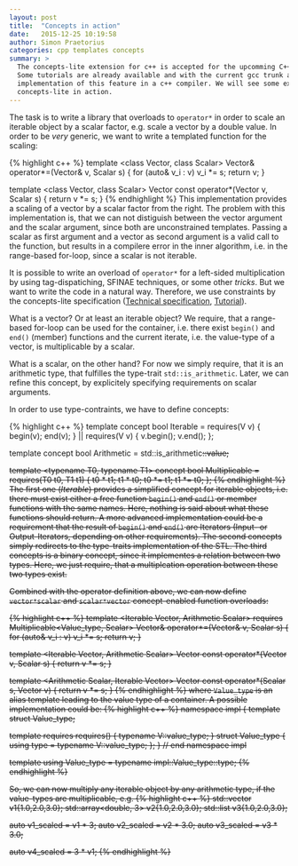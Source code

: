 ```yaml
---
layout: post
title:  "Concepts in action"
date:   2015-12-25 10:19:58
author: Simon Praetorius
categories: cpp templates concepts
summary: >
  The concepts-lite extension for c++ is accepted for the upcomming C++17 standard.
  Some tutorials are already available and with the current gcc trunk an experimental
  implementation of this feature in a c++ compiler. We will see some examples of 
  concepts-lite in action.
---
```

The task is to write a library that overloads to `operator*` in order to scale an
iterable object by a scalar factor, e.g. scale a vector by a double value. In
order to be *very* generic, we want to write a templated function for the scaling:

{% highlight c++ %}
template <class Vector, class Scalar>
Vector& operator*=(Vector& v, Scalar s)
{
  for (auto& v_i : v)
    v_i *= s;
  return v;
}

template <class Vector, class Scalar>
Vector const operator*(Vector v, Scalar s)
{
  return v *= s;
}
{% endhighlight %}
This implementation provides a scaling of a vector by a scalar factor from the right. The
problem with this implementation is, that we can not distiguish between the vector
argument and the scalar argument, since both are unconstrained templates. Passing
a scalar as first argument and a vector as second argument is a valid call to the
function, but results in a compilere error in the inner algorithm, i.e. in the
range-based for-loop, since a scalar is not iterable.

It is possible to write an overload of `operator*` for a left-sided multiplication 
by using tag-dispatiching, SFINAE techniques, or some other *tricks*. But we want 
to write the code in a natural way. Therefore, we use constraints by the concepts-lite
specification ([Technical specification](http://www.open-std.org/jtc1/sc22/wg21/docs/papers/2015/n4553.pdf), [Tutorial](http://www.open-std.org/jtc1/sc22/wg21/docs/papers/2013/n3701.pdf)).

What is a vector? Or at least an iterable object? We require, that a range-based
for-loop can be used for the container, i.e. there exist `begin()` and `end()`
(member) functions and the current iterate, i.e. the value-type of a vector, is
multiplicable by a scalar.

What is a scalar, on the other hand? For now we simply require, that it is an
arithmetic type, that fulfilles the type-trait `std::is_arithmetic`. Later,
we can refine this concept, by explicitely specifying requirements on scalar arguments.

In order to use type-contraints, we have to define concepts:

{% highlight c++ %}
template <typename V>
concept bool Iterable =
  requires(V v) {
    begin(v);
    end(v);
  } || requires(V v) {
    v.begin();
    v.end();
  };

template <typename S>
concept bool Arithmetic = std::is_arithmetic<S>::value;

template <typename T0, typename T1>
concept bool Multiplicable =
  requires(T0 t0, T1 t1) {
    t0 * t1;
    t1 * t0;
    t0 *= t1;
    t1 *= t0;
  };
{% endhighlight %}
The first one (*Iterable*) provides a simplified concept for iterable objects, i.e.
there must exist either a free function `begin()` and `end()` or member functions
with the same names. Here, nothing is said about what these functions should return.
A more advanced implementation could be a requirement that the result of `begin()` and
`end()` are Iterators (Input- or Output-Iterators, depending on other requirements).
The second concepts simply redirects to the type-traits implementation of the STL.
The third concepts is a binary concept, since it implementes a relation between two 
types. Here, we just require, that a multiplcation operation between these two types
exist.

Combined with the operator definition above, we can now define `vector*scalar` and
`scalar*vector` concept-enabled function overloads:

{% highlight c++ %}
template <Iterable Vector, Arithmetic Scalar>
  requires Multiplicable<Value_type<Vector>, Scalar>
Vector& operator*=(Vector& v, Scalar s)
{
  for (auto& v_i : v)
    v_i *= s;
  return v;
}

template <Iterable Vector, Arithmetic Scalar>
Vector const operator*(Vector v, Scalar s)
{
  return v *= s;
}

template <Arithmetic Scalar, Iterable Vector>
Vector const operator*(Scalar s, Vector v)
{
  return v *= s;
}
{% endhighlight %}
where `Value_type` is an alias template leading to the value type of a container.
A possible implementation could be:
{% highlight c++ %}
namespace impl 
{
  template <typename V>
  struct Value_type;
  
  template <typename V>
    requires requires() { typename V::value_type; }
  struct Value_type<V> {
    using type = typename V::value_type;
  };
} // end namespace impl

template <typename V>
using Value_type = typename impl::Value_type<V>::type;
{% endhighlight %}

So, we can now multiply any iterable object by any arithmetic type, if the value-types
are multiplicable, e.g.
{% highlight c++ %}
std::vector<double>   v1{1.0,2.0,3.0};
std::array<double, 3> v2{1.0,2.0,3.0};
std::list<float>      v3{1.0,2.0,3.0};

auto v1_scaled = v1 * 3;
auto v2_scaled = v2 * 3.0;
auto v3_scaled = v3 * 3.0;

auto v4_scaled = 3 * v1;
{% endhighlight %}
